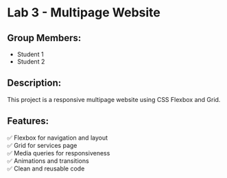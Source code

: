 # Lab 3 - Multipage Website

## Group Members:
- Student 1
- Student 2

## Description:
This project is a responsive multipage website using CSS Flexbox and Grid.

## Features:
✅ Flexbox for navigation and layout  
✅ Grid for services page  
✅ Media queries for responsiveness  
✅ Animations and transitions  
✅ Clean and reusable code  
